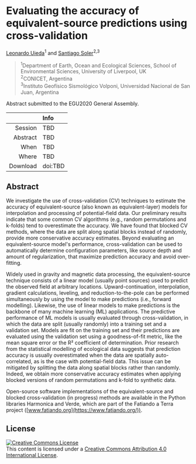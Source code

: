 # Evaluating the accuracy of equivalent-source predictions using cross-validation

[Leonardo Uieda](https://www.leouieda.com/)<sup>1</sup> and
[Santiago Soler](https://santisoler.github.io/)<sup>2,3</sup>

> <sup>1</sup>Department of Earth, Ocean and Ecological Sciences, School of Environmental Sciences, University of Liverpool, UK<br>
> <sup>2</sup>CONICET, Argentina<br>
> <sup>3</sup>Instituto Geofísico Sismológico Volponi, Universidad Nacional de San Juan, Argentina<br>

Abstract submitted to the EGU2020 General Assembly.

|        |Info|
|-------:|:---|
|Session |TBD|
|Abstract|TBD|
|When    |TBD|
|Where   |TBD|
|Download|doi:TBD|


## Abstract

We investigate the use of cross-validation (CV) techniques to estimate the
accuracy of equivalent-source (also known as equivalent-layer) models for
interpolation and processing of potential-field data.
Our preliminary results indicate that some common CV algorithms (e.g., random
permutations and k-folds) tend to overestimate the accuracy.
We have found that blocked CV methods, where the data are split along spatial
blocks instead of randomly, provide more conservative accuracy estimates.
Beyond evaluating an equivalent-source model's performance, cross-validation
can be used to automatically determine configuration parameters, like source
depth and amount of regularization, that maximize prediction accuracy and avoid
over-fitting.

Widely used in gravity and magnetic data processing,
the equivalent-source technique consists of a linear model (usually point
sources) used to predict the observed field at arbitrary locations.
Upward-continuation, interpolation, gradient calculations, leveling, and
reduction-to-the-pole can be performed simultaneously by using the model
to make predictions (i.e., forward modelling).
Likewise, the use of linear models to make predictions is the backbone of many
machine learning (ML) applications.
The predictive performance of ML models is usually evaluated through
cross-validation, in which the data are split (usually randomly) into a
training set and a validation set.
Models are fit on the training set and their predictions are evaluated using
the validation set using a goodness-of-fit metric, like the mean square error
or the R² coefficient of determination.
Prior research from the statistical modelling of ecological data suggests that
prediction accuracy is usually overestimated when the data are spatially
auto-correlated, as is the case with potential-field data.
This issue can be mitigated by splitting the data along spatial blocks
rather than randomly.
Indeed, we obtain more conservative accuracy estimates when applying blocked
versions of random permutations and k-fold to synthetic data.

Open-source software implementations of the equivalent-source and blocked
cross-validation (in progress) methods are available in the Python libraries
Harmonica and Verde, which are part of the Fatiando a Terra project
([www.fatiando.org](https://www.fatiando.org/)).


## License

<a rel="license" href="http://creativecommons.org/licenses/by/4.0/"><img
alt="Creative Commons License" style="border-width:0"
src="https://i.creativecommons.org/l/by/4.0/88x31.png" /></a><br>
This content is licensed under a <a rel="license"
href="http://creativecommons.org/licenses/by/4.0/">Creative Commons Attribution
4.0 International License</a>.
